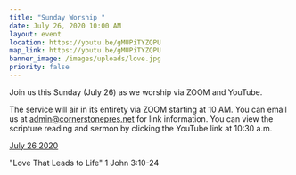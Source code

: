 ```yaml
---
title: "Sunday Worship "
date: July 26, 2020 10:00 AM
layout: event
location: https://youtu.be/gMUPiTYZQPU
map_link: https://youtu.be/gMUPiTYZQPU
banner_image: /images/uploads/love.jpg
priority: false
---
```

Join us this Sunday (July 26) as we worship via ZOOM and YouTube.

The service will air in its entirety via ZOOM starting at 10 AM. You can email us at admin@cornerstonepres.net for link information. You can view the scripture reading and sermon by clicking the YouTube link at 10:30 a.m.

[July 26 2020](https://youtu.be/gMUPiTYZQPU)

"Love That Leads to Life" 1 John 3:10-24